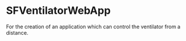 # SFVentilatorWebApp
For the creation of an application which can control the ventilator from a distance.
